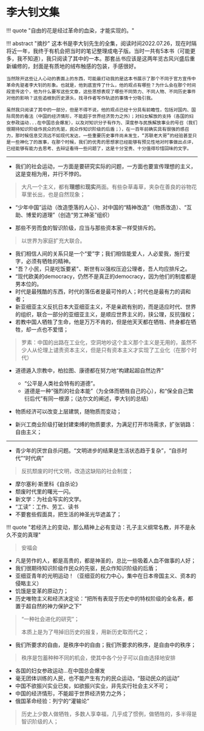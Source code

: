 # 李大钊文集

!!! quote "自由的花是经过革命的血染，才能实现的。"

!!! abstract "摘抄"
    这本书是李大钊先生的全集，阅读时间2022.07.26，现在时隔将近一年，我终于有机会把当时的笔记整理成电子版。当时一共有5本书（可能更多，我不知道），我只阅读了其中的一本。那套丛书应该是这两年览古风兴盛后重新编修的，封面是有质地的绒布触感的包装，手感很好。

    当然除开这些让人心动的表面上的东西，可能最打动我的是这本书展示了那个不同于官方宣传中革命先驱者李大钊的形象。也就是，他到底宣传了什么，他的观点有哪些？为什么会在那个时间段宣传这个，他为什么要写这些文章，这些思想表现了哪些不同势力、不同人物、不同历史事件对他的影响？这些追根到历史源头，找寻作者写作轨迹的事情十分吸引我。
    
    虽然我只阅读了其中的一部分，但是不得不说，他的观点已经十分具有前瞻性，包括对国内、国际局势的看法（中国的经济情形，不能超于世界经济势力之外）；对妇女解放的支持（各国的妇女参政运动...在中国总会爆发），以及对知识分子有作为、深度参与民族解放事业的号召（我们很期待知识阶级作民众的先驱，民众作知识阶级的后盾；），在一百年前确实具有很强的感召力，那时候信息交流远不如现代发达，一些重要历史事件尚未发生，“苏联老大哥”的经验甚至只是一些神化了的故事，在那个时候，我们的优秀的思想家已经能够有预见性地对时事做出点评，已经能够有能力去思考、去辩证看待一些问题了，这是十分宝贵、十分值得珍惜回味的文字。

------------



- 我们的社会运动，一方面是要研究实际的问题，一方面也要宣传理想的主义，这是变相为用，并行不悖的。
> 大凡一个主义，都有**理想**和**现实**两面。有些杂草毒草，夹杂在善良的谷物花草里长出，也是自然现象；

- “少年中国”运动（改造堕落的人心）、对中国的“精神改造”（物质改造）、“互助、博爱的道理”（创造“劳工神圣”组织）

- 那些不劳而食的智识阶级，应当与那些资本家一样受排斥的。
> 以世界为家庭扩充大联合。
- 我们相信人间的关系只是一个“爱”字；我们相信能爱人，人必爱我，施行爱字，必须有牺牲的精神。
- "吾？小民，只是吃饭要紧"、斯世有以强权压迫公理者，吾人均应排斥之。
- “现代欧美的democracy，仍然不是真正的democracy，因为他们的制度都是男本位的。
- 时代是最残酷的东西，时代的落伍者是最可怜的人；时代也是最有力的调和者；
- 新亚细亚主义反抗日本大亚细亚主义，不是亲疏有别的，而是适应时代、世界的组织，联合一部分的亚细亚主义，是顺应世界主义的，挟公理，反抗强权；
- 若教中国人牺牲了生命，他是万万不肯的，但是他天天都在牺牲、终身都在牺牲，却一点也不爱惜；

> 罗素：中国的出路在工业化，空洞地吵这个主义那个主义是无用的，虽然不少人从伦理上谴责资本主义，但是只有资本主义才实现了工业化（在那个时代）

- 道德遁入宗教中，柏拉图、康德都在努力地“构建起超自然边界”
    - “公平是人类社会特有的道德”。
    - 道德是一种“强烈的社会本能”（为全体而牺牲自己的心），和“保全自己繁衍后代”有同一根源；（达尔文的阐述，李大钊的总结）

- 物质经济可以改变上层建筑，随物质而变动；
- 新兴工商业阶级打破封建束缚的物质要求，为满足打开市场需求，扩张销路：自由主义；

--------

- 青少年的厌世自杀问题。“文明进步的结果是生活状态趋于复杂”，“自杀时代”“时代病”
> 反抗颓废的时代文明，改造这缺陷的社会制度；

- 摩尔塞利·斯里科《自杀论》
- 颓废时代里的曙光一闪。
- 新文学：为社会写实的文学。
- “工读”：工作、劳工、读书
- 不要套些假面具，把生活的神圣光华遮盖了；

!!! quote "若经济上的变动，那么精神上必有变动：孔子主义纲常名教，并不是永久不变的真理"

> 安福会
- 凡是劳作的人，都是高贵的，都是神圣的，总比一些吸着人血不做事的人好；
- 我们很期待知识阶级作民众的先驱，民众作知识阶级的后盾；
- 亚细亚青年的光明运动！（亚细亚的权力中心，集中在日本帝国主义、资本的侵略主义）
- 饥饿是变革的原动力；
- 历史唯物主义和经济决定论：“把所有表现于历史中的特权阶级的全名表，都置于超自然的神力保护之下”
> “一种社会进化的研究”；
>
> 本质上是为了甩掉旧历史的报复，用新历史取而代之；

- 我们所要求的自由，是秩序中的自由；我们所要求的秩序，是自由中的秩序；
> 秩序是包蓄种种不同的机会，使其中各个分子可以自由选择地安排
- 各国的妇女参政运动...在中国总会爆发
- 毫无团体训练的人民，也不能产生有力的民众运动，“鼓动民众的运动”
- 中国不欲振兴实业已矣，如欲振兴实业，非先实行社会主义不可；
- 中国的经济情形，不能超于世界经济势力之外；
- 俄国革命经验：列宁的“灌输论”
> 历史上少数人做牺牲，多数人享幸福，几乎成了惯例，做牺牲的，多半得是智识阶级的人；


